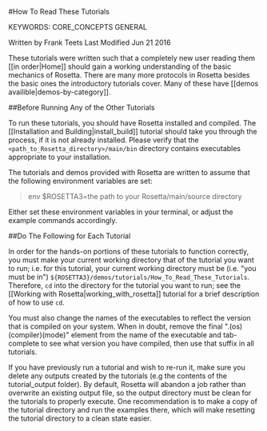 #How To Read These Tutorials

KEYWORDS: CORE_CONCEPTS GENERAL

Written by Frank Teets
Last Modified Jun 21 2016

These tutorials were written such that a completely new user reading them [[in order|Home]] should gain a working understanding of the basic mechanics of Rosetta. There are many more protocols in Rosetta besides the basic ones the introductory tutorials cover. Many of these have [[demos availible|demos-by-category]]. 

##Before Running Any of the Other Tutorials

To run these tutorials, you should have Rosetta installed and compiled. The [[Installation and Building|install_build]] tutorial 
should take you through the process, if it is not already installed. Please verify that the `<path_to_Rosetta_directory>/main/bin` directory contains executables appropriate to your installation. 

The tutorials and demos provided with Rosetta are written to assume that the following environment variables are set:

> env $ROSETTA3=the path to your Rosetta/main/source directory

Either set these environment variables in your terminal, or adjust the example commands accordingly.

##Do The Following for Each Tutorial

In order for the hands-on portions of these tutorials to function correctly, you must make your current working directory that of the tutorial you want to run; i.e. for this tutorial, your current working directory must be (i.e. "you must be in") `${ROSETTA3}/demos/tutorials/How_To_Read_These_Tutorials`. Therefore, `cd` into the directory for the tutorial you want to run; see the [[Working with Rosetta|working_with_rosetta]] tutorial for a brief description of how to use `cd`.

You must also change the names of the executables to reflect the version that is compiled on your system. When in doubt, remove the final ".(os)(compiler)(mode)" element from the name of the executable and tab-complete to see what version you have compiled, then use that suffix in all tutorials.

If you have previously run a tutorial and wish to re-run it, make sure you delete any outputs created by the tutorials (e.g the contents of the tutorial_output folder). By default, Rosetta will abandon a job rather than overwrite an existing output file, so the output directory must be clean for the tutorials to properly execute. One recommendation is to make a copy of the tutorial directory and run the examples there, which will make resetting the tutorial directory to a clean state easier.

